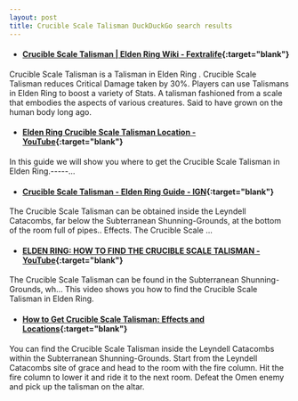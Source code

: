 ```yaml
---
layout: post
title: Crucible Scale Talisman DuckDuckGo search results
---
```

* #### [Crucible Scale Talisman | Elden Ring Wiki - Fextralife](https://eldenring.wiki.fextralife.com/Crucible+Scale+Talisman){:target="blank"}
Crucible Scale Talisman is a Talisman in Elden Ring . Crucible Scale Talisman reduces Critical Damage taken by 30%. Players can use Talismans in Elden Ring to boost a variety of Stats. A talisman fashioned from a scale that embodies the aspects of various creatures. Said to have grown on the human body long ago.
* #### [Elden Ring Crucible Scale Talisman Location - YouTube](https://www.youtube.com/watch?v=HrNZizhpmcY){:target="blank"}
In this guide we will show you where to get the Crucible Scale Talisman in Elden Ring.-----...
* #### [Crucible Scale Talisman - Elden Ring Guide - IGN](https://www.ign.com/wikis/elden-ring/Crucible_Scale_Talisman){:target="blank"}
The Crucible Scale Talisman can be obtained inside the Leyndell Catacombs, far below the Subterranean Shunning-Grounds, at the bottom of the room full of pipes.. Effects. The Crucible Scale ...
* #### [ELDEN RING: HOW TO FIND THE CRUCIBLE SCALE TALISMAN - YouTube](https://www.youtube.com/watch?v=veSWvqhe4Wg){:target="blank"}
The Crucible Scale Talisman can be found in the Subterranean Shunning-Grounds, wh... This video shows you how to find the Crucible Scale Talisman in Elden Ring.
* #### [How to Get Crucible Scale Talisman: Effects and Locations](https://game8.co/games/Elden-Ring/archives/376357){:target="blank"}
You can find the Crucible Scale Talisman inside the Leyndell Catacombs within the Subterranean Shunning-Grounds. Start from the Leyndell Catacombs site of grace and head to the room with the fire column. Hit the fire column to lower it and ride it to the next room. Defeat the Omen enemy and pick up the talisman on the altar.
